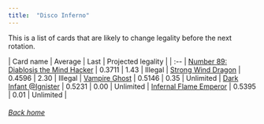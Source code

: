 ```yaml
---
title:  "Disco Inferno"
---
```


This is a list of cards that are likely to change legality before the next rotation.

| Card name | Average | Last | Projected legality |
| :-- |
[Number 89: Diablosis the Mind Hacker](https://db.ygoprodeck.com/card/?search=Number%2089:%20Diablosis%20the%20Mind%20Hacker) | 0.3711 | 1.43 | Illegal |
[Strong Wind Dragon](https://db.ygoprodeck.com/card/?search=Strong%20Wind%20Dragon) | 0.4596 | 2.30 | Illegal |
[Vampire Ghost](https://db.ygoprodeck.com/card/?search=Vampire%20Ghost) | 0.5146 | 0.35 | Unlimited |
[Dark Infant @Ignister](https://db.ygoprodeck.com/card/?search=Dark%20Infant%20@Ignister) | 0.5231 | 0.00 | Unlimited |
[Infernal Flame Emperor](https://db.ygoprodeck.com/card/?search=Infernal%20Flame%20Emperor) | 0.5395 | 0.01 | Unlimited |

###### [Back home](index)